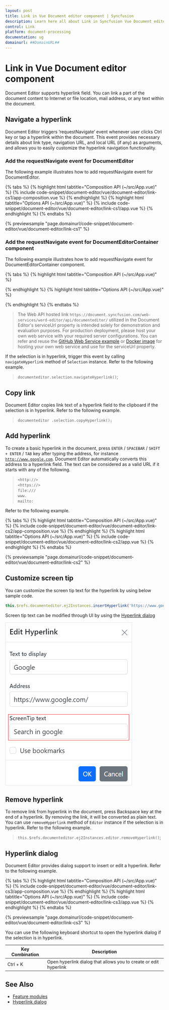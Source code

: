 ```yaml
---
layout: post
title: Link in Vue Document editor component | Syncfusion
description: Learn here all about Link in Syncfusion Vue Document editor component of Syncfusion Essential JS 2 and more.
control: Link 
platform: document-processing
documentation: ug
domainurl: ##DomainURL##
---
```


# Link in Vue Document editor component

Document Editor supports hyperlink field. You can link a part of the document content to Internet or file location, mail address, or any text within the document.

## Navigate a hyperlink

Document Editor triggers ‘requestNavigate’ event whenever user clicks Ctrl key or tap a hyperlink within the document. This event provides necessary details about link type, navigation URL, and local URL (if any) as arguments, and allows you to easily customize the hyperlink navigation functionality.

### Add the requestNavigate event for DocumentEditor

The following example illustrates how to add requestNavigate event for DocumentEditor.

{% tabs %}
{% highlight html tabtitle="Composition API (~/src/App.vue)" %}
{% include code-snippet/document-editor/vue/document-editor/link-cs1/app-composition.vue %}
{% endhighlight %}
{% highlight html tabtitle="Options API (~/src/App.vue)" %}
{% include code-snippet/document-editor/vue/document-editor/link-cs1/app.vue %}
{% endhighlight %}
{% endtabs %}
        
{% previewsample "page.domainurl/code-snippet/document-editor/vue/document-editor/link-cs1" %}

### Add the requestNavigate event for DocumentEditorContainer component

The following example illustrates how to add requestNavigate event for DocumentEditorContainer component.

{% tabs %}
{% highlight html tabtitle="Composition API (~/src/App.vue)" %}

<template>
  <div id="app">
    <ejs-documenteditorcontainer ref='container' :serviceUrl='serviceUrl' v-on:created="onCreated" height="590px"
      id='container' :enableToolbar='true'></ejs-documenteditorcontainer>
  </div>
</template>
<script setup>
import { DocumentEditorContainerComponent as EjsDocumenteditorcontainer, Toolbar } from '@syncfusion/ej2-vue-documenteditor';
import { provide, ref } from 'vue';

const container = ref(null);
const serviceUrl = 'https://document.syncfusion.com/web-services/word-editor/api/documenteditor/';

provide('DocumentEditorContainer', [Toolbar])

const onCreated = function () {
  // Add event listener for requestNavigate event to customize hyperlink navigation functionality
  container.value.ej2Instances.documentEditor.requestNavigate = function (args) {
    if (args.linkType !== 'Bookmark') {
      let link = args.navigationLink;
      if (args.localReference.length > 0) {
        link += '#' + args.localReference;
      }
      window.open(link);
      args.isHandled = true;
    }
  }
}

</script>
<style>
@import "../node_modules/@syncfusion/ej2-vue-documenteditor/styles/material.css";
</style>

{% endhighlight %}
{% highlight html tabtitle="Options API (~/src/App.vue)" %}

<template>
  <div id="app">
    <ejs-documenteditorcontainer ref='container' :serviceUrl='serviceUrl' v-on:created="onCreated" height="590px"
      id='container' :enableToolbar='true'></ejs-documenteditorcontainer>
  </div>
</template>
<script>
import { DocumentEditorContainerComponent, Toolbar } from '@syncfusion/ej2-vue-documenteditor';

export default {
  components: {
    'ejs-documenteditorcontainer': DocumentEditorContainerComponent
  },
  data: function () {
    return {
      serviceUrl: 'https://document.syncfusion.com/web-services/word-editor/api/documenteditor/'
    };
  },
  provide: {
    DocumentEditorContainer: [Toolbar]
  },
  methods: {
    onCreated() {
      // Add event listener for requestNavigate event to customize hyperlink navigation functionality
      this.$refs.container.ej2Instances.documentEditor.requestNavigate = function (args) {
        if (args.linkType !== 'Bookmark') {
          let link = args.navigationLink;
          if (args.localReference.length > 0) {
            link += '#' + args.localReference;
          }
          window.open(link);
          args.isHandled = true;
        }
      }
    }
  }
}
</script>
<style>
@import "../node_modules/@syncfusion/ej2-vue-documenteditor/styles/material.css";
</style>

{% endhighlight %}
{% endtabs %}

> The Web API hosted link `https://document.syncfusion.com/web-services/word-editor/api/documenteditor/` utilized in the Document Editor's serviceUrl property is intended solely for demonstration and evaluation purposes. For production deployment, please host your own web service with your required server configurations. You can refer and reuse the [GitHub Web Service example](https://github.com/SyncfusionExamples/EJ2-DocumentEditor-WebServices) or [Docker image](https://hub.docker.com/r/syncfusion/word-processor-server) for hosting your own web service and use for the serviceUrl property.

If the selection is in hyperlink, trigger this event by calling `navigateHyperlink` method of `Selection` instance. Refer to the following example.

> `documenteditor.selection.navigateHyperlink()`;

## Copy link

Document Editor copies link text of a hyperlink field to the clipboard if the selection is in hyperlink. Refer to the following example.

> `documenteditor .selection.copyHyperlink();`

## Add hyperlink

To create a basic hyperlink in the document, press `ENTER` / `SPACEBAR` / `SHIFT + ENTER` / `TAB` key after typing the address, for instance [`http://www.google.com`](http://www.google.com). Document Editor automatically converts this address to a hyperlink field. The text can be considered as a valid URL if it starts with any of the following.

> `<http://>`<br>
> `<https://>`<br>
> `file:///`<br>
> `www.`<br>
> `mailto:`<br>

Refer to the following example.

{% tabs %}
{% highlight html tabtitle="Composition API (~/src/App.vue)" %}
{% include code-snippet/document-editor/vue/document-editor/link-cs2/app-composition.vue %}
{% endhighlight %}
{% highlight html tabtitle="Options API (~/src/App.vue)" %}
{% include code-snippet/document-editor/vue/document-editor/link-cs2/app.vue %}
{% endhighlight %}
{% endtabs %}
        
{% previewsample "page.domainurl/code-snippet/document-editor/vue/document-editor/link-cs2" %}

## Customize screen tip

You can customize the screen tip text for the hyperlink by using below sample code.

```ts
this.$refs.documenteditor.ej2Instances.insertHyperlink('https://www.google.com', 'Google', '<<Screen tip text>>');
```

Screen tip text can be modified through UI by using the [Hyperlink dialog](./dialog#hyperlink-dialog)

![Add or modify the screen tip text for hyperlinks in a Word document.](images/screentip.png)

## Remove hyperlink

To remove link from hyperlink in the document, press Backspace key at the end of a hyperlink. By removing the link, it will be converted as plain text. You can use `removeHyperlink` method of `Editor` instance if the selection is in hyperlink. Refer to the following example.

> `this.$refs.documenteditor.ej2Instances.editor.removeHyperlink()`;

## Hyperlink dialog

Document Editor provides dialog support to insert or edit a hyperlink. Refer to the following example.

{% tabs %}
{% highlight html tabtitle="Composition API (~/src/App.vue)" %}
{% include code-snippet/document-editor/vue/document-editor/link-cs3/app-composition.vue %}
{% endhighlight %}
{% highlight html tabtitle="Options API (~/src/App.vue)" %}
{% include code-snippet/document-editor/vue/document-editor/link-cs3/app.vue %}
{% endhighlight %}
{% endtabs %}
        
{% previewsample "page.domainurl/code-snippet/document-editor/vue/document-editor/link-cs3" %}

You can use the following keyboard shortcut to open the hyperlink dialog if the selection is in hyperlink.

| Key Combination | Description                                                       |
| --------------- | ----------------------------------------------------------------- |
| Ctrl + K        | Open hyperlink dialog that allows you to create or edit hyperlink |

## See Also

* [Feature modules](./feature-module)
* [Hyperlink dialog](./dialog#hyperlink-dialog)